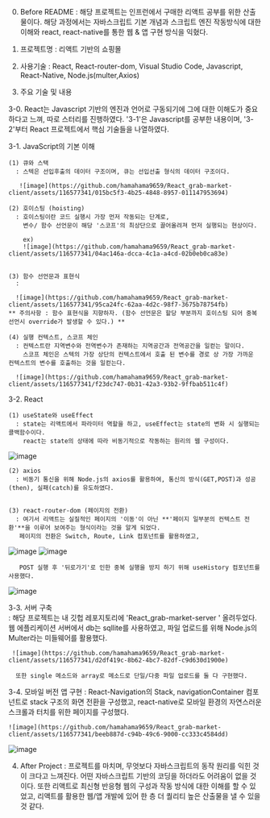 0. Before README
  : 해당 프로젝트는 인프런에서 구매한 리액트 공부를 위한 산출물이다.
    해당 과정에서는 자바스크립트 기본 개념과 스크립트 엔진 작동방식에 대한 이해와 react, react-native를 통한 웹 & 앱 구현 방식을 익혔다.

1. 프로젝트명 : 리액트 기반의 쇼핑몰

2. 사용기술 : React, React-router-dom, Visual Studio Code, Javascript, React-Native, Node.js(multer,Axios)

3. 주요 기술 및 내용

  3-0. React는 Javascript 기반의 엔진과 언어로 구동되기에 그에 대한 이해도가 중요하다고 느껴, 따로 스터리를 진행하였다.
       '3-1'은 Javascript를 공부한 내용이며,
       '3-2'부터 React 프로젝트에서 핵심 기술들을 나열하였다.


  3-1. JavaScript의 기본 이해 
    
    (1) 큐와 스택 
      : 스텍은 선입후출의 데이터 구조이며, 큐는 선입선출 형식의 데이터 구조이다.
    
       ![image](https://github.com/hamahama9659/React_grab-market-client/assets/116577341/015bc5f3-4b25-4848-8957-011147953694)

    (2) 호이스팅 (hoisting)
      : 호이스팅이란 코드 실행시 가장 먼저 작동되는 단계로, 
        변수/ 함수 선언문이 해당 '스코프'의 최상단으로 끌어올려져 먼저 실행되는 현상이다.

        ex)
        ![image](https://github.com/hamahama9659/React_grab-market-client/assets/116577341/04ac146a-dcca-4c1a-a4cd-02b0eb0ca83e)


    (3) 함수 선언문과 표현식
      :  

      ![image](https://github.com/hamahama9659/React_grab-market-client/assets/116577341/95ca24fc-62aa-4d2c-98f7-3675b78754fb)
    ** 주의사항 : 함수 표현식을 지향하자. (함수 선언문은 할당 부분까지 호이스팅 되어 중복 선언시 override가 발생할 수 있다.) **

    (4) 실행 컨텍스트, 스코프 체인
      : 컨텍스트란 지역변수와 전역변수가 존재하는 지역공간과 전역공간을 일컫는 말이다.
        스코프 체인은 스텍의 가장 상단의 컨텍스트에서 호출 된 변수를 경로 상 가장 가까운 컨텍스트의 변수를 호출하는 것을 일컫는다.
        
      ![image](https://github.com/hamahama9659/React_grab-market-client/assets/116577341/f23dc747-0b31-42a3-93b2-9ffbab511c4f)

    
  3-2. React

    (1) useState와 useEffect
      : state는 리액트에서 파라미터 역할을 하고, useEffect는 state의 변화 시 실행되는 콜백함수이다.
        react는 state의 상태에 따라 비동기적으로 작동하는 원리의 웹 구성이다.

![image](https://github.com/hamahama9659/React_grab-market-client/assets/116577341/2d2a3fba-d637-4454-b9d3-4f2bba68fe43)

    (2) axios
      : 비동기 통신을 위해 Node.js의 axios를 활용하여, 통신의 방식(GET,POST)과 성공(then), 실패(catch)를 유도하였다.


    (3) react-router-dom (페이지의 전환)
      : 여기서 리액트는 실질적인 페이지의 '이동'이 아닌 **'페이지 일부분의 컨텍스트 전환'**을 이루어 보여주는 형식이라는 것을 알게 되었다.
       페이지의 전환은 Switch, Route, Link 컴포넌트를 활용하였고, 

![image](https://github.com/hamahama9659/React_grab-market-client/assets/116577341/7d9fa8a5-2e8e-4564-bd88-f8fed0f1c9ef)
![image](https://github.com/hamahama9659/React_grab-market-client/assets/116577341/eb1ade9f-4e63-4962-ba26-91fb89ae529d)

       POST 실행 후 '뒤로가기'로 인한 중복 실행을 방지 하기 위해 useHistory 컴포넌트를 사용했다.

![image](https://github.com/hamahama9659/React_grab-market-client/assets/116577341/3a1888a7-b7dd-4c84-b473-1c03253af87b)

  
  3-3. 서버 구축    
    : 해당 프로젝트는 내 깃헙 레포지토리에 'React_grab-market-server ' 올려두었다.
      웹 에플리케이션 서버에서 db는 sqllite를 사용하였고, 파일 업로드를 위해 Node.js의 Multer라는 미들웨어를 활용했다.

     ![image](https://github.com/hamahama9659/React_grab-market-client/assets/116577341/d2df419c-8b62-4bc7-82df-c9d630d1900e)

      또한 single 메소드와 array로 메소드로 단일/다중 파일 업로드를 둘 다 구현했다.

  3-4. 모바일 버전 앱 구현
    : React-Navigation의 Stack, navigationContainer 컴포넌트로 stack 구조의 화면 전환을 구성했고, 
      react-native로 모바일 환경의 자연스러운 스크롤과 터치를 위한 페이지를 구성했다.

    ![image](https://github.com/hamahama9659/React_grab-market-client/assets/116577341/beeb887d-c94b-49c6-9000-cc333c4584dd)
![image](https://github.com/hamahama9659/React_grab-market-client/assets/116577341/2b3dadc6-afda-47c0-b122-a9361c4fdbd7)



4. After Project
   : 프로젝트를 마치며, 무엇보다 자바스크립트의 동작 원리를 익힌 것이 크다고 느껴진다. 어떤 자바스크립트 기반의 코딩을 하더라도 어려움이 없을 것이다.
    또한 리액트로 최신형 반응형 웹의 구성과 작동 방식에 대한 이해를 할 수 있었고, 리액트를 활용한 웹/앱 개발에 있어 한 층 더
    퀄리티 높은 산출물을 낼 수 있을 것 같다.






    
